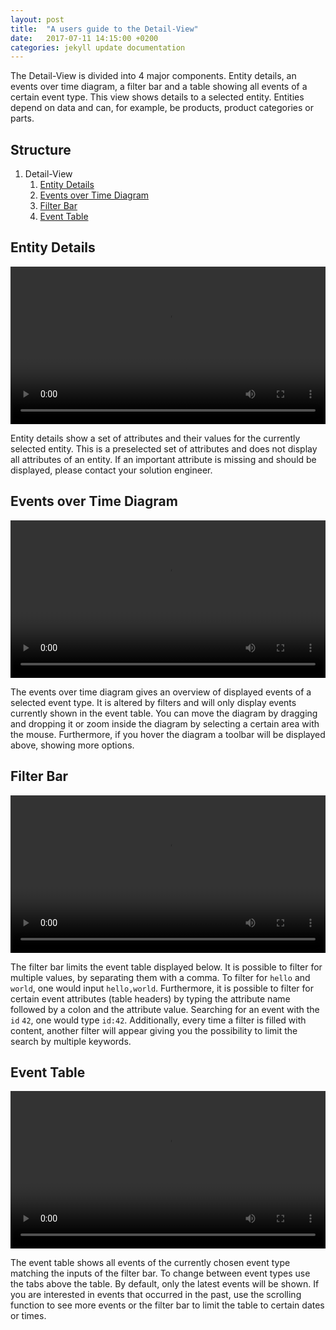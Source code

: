 ```yaml
---
layout: post
title:  "A users guide to the Detail-View"
date:   2017-07-11 14:15:00 +0200
categories: jekyll update documentation
---
```


The Detail-View is divided into 4 major components. Entity details, an events over time diagram, a filter bar and a table showing all events of a certain event type. This view shows details to a selected entity. Entities depend on data and can, for example, be products, product categories or parts.

## Structure

1. Detail-View
    1. [Entity Details](#entity-details)
    1. [Events over Time Diagram](#events-over-time-diagram)
    1. [Filter Bar](#filter-bar)
    1. [Event Table](#event-table)

## Entity Details

<video style="width: 100%; height: auto;" autoplay loop>
  <source src="/argos/resources/detail-view-entity-details.webm" type="video/webm">
  Your browser does not support the video tag.
</video><p></p>

Entity details show a set of attributes and their values for the currently selected entity. This is a preselected set of attributes and does not display all attributes of an entity. If an important attribute is missing and should be displayed, please contact your solution engineer.

## Events over Time Diagram

<video style="width: 100%; height: auto;" autoplay loop>
  <source src="/argos/resources/detail-view-events-over-time-diagram.webm" type="video/webm">
  Your browser does not support the video tag.
</video><p></p>

The events over time diagram gives an overview of displayed events of a selected event type. It is altered by filters and will only display events currently shown in the event table. You can move the diagram by dragging and dropping it or zoom inside the diagram by selecting a certain area with the mouse. Furthermore, if you hover the diagram a toolbar will be displayed above, showing more options.

## Filter Bar

<video style="width: 100%; height: auto;" autoplay loop>
  <source src="/argos/resources/detail-view-filter-bar.webm" type="video/webm">
  Your browser does not support the video tag.
</video><p></p>

The filter bar limits the event table displayed below. It is possible to filter for multiple values, by separating them with a comma. To filter for `hello` and `world`, one would input `hello,world`. Furthermore, it is possible to filter for certain event attributes (table headers) by typing the attribute name followed by a colon and the attribute value. Searching for an event with the `id` `42`, one would type `id:42`. Additionally, every time a filter is filled with content, another filter will appear giving you the possibility to limit the search by multiple keywords.

## Event Table

<video style="width: 100%; height: auto;" autoplay loop>
  <source src="/argos/resources/detail-view-event-table.webm" type="video/webm">
  Your browser does not support the video tag.
</video><p></p>

The event table shows all events of the currently chosen event type matching the inputs of the filter bar. To change between event types use the tabs above the table. By default, only the latest events will be shown. If you are interested in events that occurred in the past, use the scrolling function to see more events or the filter bar to limit the table to certain dates or times.